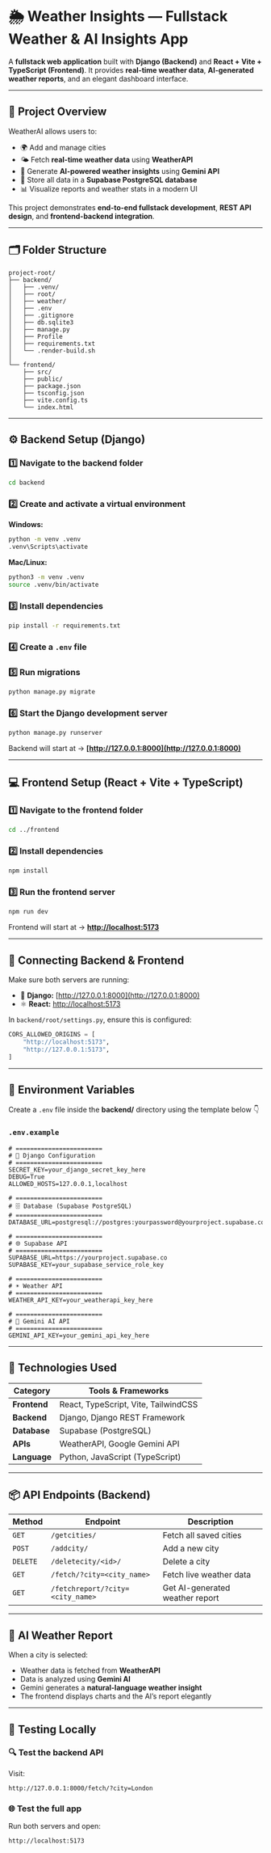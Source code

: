 # 🌦️ Weather Insights — Fullstack Weather & AI Insights App

A **fullstack web application** built with **Django (Backend)** and **React + Vite + TypeScript (Frontend)**.
It provides **real-time weather data**, **AI-generated weather reports**, and an elegant dashboard interface.

---

## 🧠 Project Overview

WeatherAI allows users to:

* 🌍 Add and manage cities
* 🌤️ Fetch **real-time weather data** using **WeatherAPI**
* 🤖 Generate **AI-powered weather insights** using **Gemini API**
* 💾 Store all data in a **Supabase PostgreSQL database**
* 📊 Visualize reports and weather stats in a modern UI

This project demonstrates **end-to-end fullstack development**, **REST API design**, and **frontend-backend integration**.

---

## 🗂️ Folder Structure

```
project-root/
├── backend/
│   ├── .venv/
│   ├── root/
│   ├── weather/
│   ├── .env
│   ├── .gitignore
│   ├── db.sqlite3
│   ├── manage.py
│   ├── Profile
│   ├── requirements.txt
│   └── .render-build.sh
│
└── frontend/
    ├── src/
    ├── public/
    ├── package.json
    ├── tsconfig.json
    ├── vite.config.ts
    └── index.html
```

---

## ⚙️ Backend Setup (Django)

### 1️⃣ Navigate to the backend folder

```bash
cd backend
```

### 2️⃣ Create and activate a virtual environment

**Windows:**

```bash
python -m venv .venv
.venv\Scripts\activate
```

**Mac/Linux:**

```bash
python3 -m venv .venv
source .venv/bin/activate
```

### 3️⃣ Install dependencies

```bash
pip install -r requirements.txt
```

### 4️⃣ Create a `.env` file

### 5️⃣ Run migrations

```bash
python manage.py migrate
```

### 6️⃣ Start the Django development server

```bash
python manage.py runserver
```

Backend will start at → **[http://127.0.0.1:8000](http://127.0.0.1:8000)**

---

## 💻 Frontend Setup (React + Vite + TypeScript)

### 1️⃣ Navigate to the frontend folder

```bash
cd ../frontend
```

### 2️⃣ Install dependencies

```bash
npm install
```

### 3️⃣ Run the frontend server

```bash
npm run dev
```

Frontend will start at → **[http://localhost:5173](http://localhost:5173)**

---

## 🔗 Connecting Backend & Frontend

Make sure both servers are running:

* 🐍 **Django:** [http://127.0.0.1:8000](http://127.0.0.1:8000)
* ⚛️ **React:** [http://localhost:5173](http://localhost:5173)

In `backend/root/settings.py`, ensure this is configured:

```python
CORS_ALLOWED_ORIGINS = [
    "http://localhost:5173",
    "http://127.0.0.1:5173",
]
```

---

## 🔑 Environment Variables

Create a `.env` file inside the **backend/** directory using the template below 👇

### `.env.example`

```env
# ========================
# 🔐 Django Configuration
# ========================
SECRET_KEY=your_django_secret_key_here
DEBUG=True
ALLOWED_HOSTS=127.0.0.1,localhost

# ========================
# 🗄️ Database (Supabase PostgreSQL)
# ========================
DATABASE_URL=postgresql://postgres:yourpassword@yourproject.supabase.co:5432/postgres

# ========================
# 🌐 Supabase API
# ========================
SUPABASE_URL=https://yourproject.supabase.co
SUPABASE_KEY=your_supabase_service_role_key

# ========================
# ☀️ Weather API
# ========================
WEATHER_API_KEY=your_weatherapi_key_here

# ========================
# 🤖 Gemini AI API
# ========================
GEMINI_API_KEY=your_gemini_api_key_here
```

---

## 🧩 Technologies Used

| Category     | Tools & Frameworks                   |
| ------------ | ------------------------------------ |
| **Frontend** | React, TypeScript, Vite, TailwindCSS |
| **Backend**  | Django, Django REST Framework        |
| **Database** | Supabase (PostgreSQL)                |
| **APIs**     | WeatherAPI, Google Gemini API        |
| **Language** | Python, JavaScript (TypeScript)      |

---

## 📦 API Endpoints (Backend)

| Method   | Endpoint                         | Description                     |
| -------- | -------------------------------- | ------------------------------- |
| `GET`    | `/getcities/`                    | Fetch all saved cities          |
| `POST`   | `/addcity/`                      | Add a new city                  |
| `DELETE` | `/deletecity/<id>/`              | Delete a city                   |
| `GET`    | `/fetch/?city=<city_name>`       | Fetch live weather data         |
| `GET`    | `/fetchreport/?city=<city_name>` | Get AI-generated weather report |

---

## 🧠 AI Weather Report

When a city is selected:

* Weather data is fetched from **WeatherAPI**
* Data is analyzed using **Gemini AI**
* Gemini generates a **natural-language weather insight**
* The frontend displays charts and the AI’s report elegantly

---

## 🧪 Testing Locally

### 🔍 Test the backend API

Visit:

```
http://127.0.0.1:8000/fetch/?city=London
```

### 🌐 Test the full app

Run both servers and open:

```
http://localhost:5173
```
